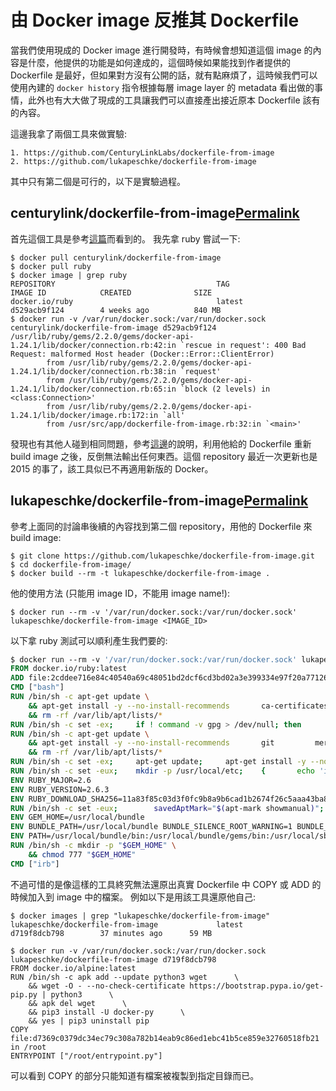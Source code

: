 # 由 Docker image 反推其 Dockerfile

當我們使用現成的 Docker image 進行開發時，有時候會想知道這個 image 的內容是什麼，他提供的功能是如何達成的，這個時候如果能找到作者提供的 Dockerfile 是最好，但如果對方沒有公開的話，就有點麻煩了，這時候我們可以使用內建的 `docker history` 指令根據每層 image layer 的 metadata 看出做的事情，此外也有大大做了現成的工具讓我們可以直接產出接近原本 Dockerfile 該有的內容。

這邊我拿了兩個工具來做實驗:

```shell
1. https://github.com/CenturyLinkLabs/dockerfile-from-image
2. https://github.com/lukapeschke/dockerfile-from-image
```

其中只有第二個是可行的，以下是實驗過程。

## centurylink/dockerfile-from-image[Permalink](https://sdhuang32.github.io/zh-tw/dockerfile-from-docker-image/#centurylinkdockerfile-from-image)

首先這個工具是參考[這篇](https://philipzheng.gitbooks.io/docker_practice/content/dockerfile/file_from_image.html)而看到的。 我先拿 ruby 嘗試一下:

```shell
$ docker pull centurylink/dockerfile-from-image
$ docker pull ruby
$ docker image | grep ruby
REPOSITORY                                    TAG                 IMAGE ID            CREATED              SIZE
docker.io/ruby                                latest              d529acb9f124        4 weeks ago          840 MB
$ docker run -v /var/run/docker.sock:/var/run/docker.sock centurylink/dockerfile-from-image d529acb9f124
/usr/lib/ruby/gems/2.2.0/gems/docker-api-1.24.1/lib/docker/connection.rb:42:in `rescue in request': 400 Bad Request: malformed Host header (Docker::Error::ClientError)
        from /usr/lib/ruby/gems/2.2.0/gems/docker-api-1.24.1/lib/docker/connection.rb:38:in `request'
        from /usr/lib/ruby/gems/2.2.0/gems/docker-api-1.24.1/lib/docker/connection.rb:65:in `block (2 levels) in <class:Connection>'
        from /usr/lib/ruby/gems/2.2.0/gems/docker-api-1.24.1/lib/docker/image.rb:172:in `all'
        from /usr/src/app/dockerfile-from-image.rb:32:in `<main>'
```

發現也有其他人碰到相同問題，參考[這邊](https://github.com/CenturyLinkLabs/dockerfile-from-image/issues/14#issuecomment-272294267)的說明，利用他給的 Dockerfile 重新 build image 之後，反倒無法輸出任何東西。這個 repository 最近一次更新也是 2015 的事了，該工具似已不再適用新版的 Docker。

## lukapeschke/dockerfile-from-image[Permalink](https://sdhuang32.github.io/zh-tw/dockerfile-from-docker-image/#lukapeschkedockerfile-from-image)

參考上面同的討論串後續的內容找到第二個 repository，用他的 Dockerfile 來 build image:

```shell
$ git clone https://github.com/lukapeschke/dockerfile-from-image.git
$ cd dockerfile-from-image/
$ docker build --rm -t lukapeschke/dockerfile-from-image .
```

他的使用方法 (只能用 image ID，不能用 image name!):

```shell
$ docker run --rm -v '/var/run/docker.sock:/var/run/docker.sock' lukapeschke/dockerfile-from-image <IMAGE_ID>
```

以下拿 ruby 測試可以順利產生我們要的:

```dockerfile
$ docker run --rm -v '/var/run/docker.sock:/var/run/docker.sock' lukapeschke/dockerfile-from-image d529acb9f124
FROM docker.io/ruby:latest
ADD file:2cddee716e84c40540a69c48051bd2dcf6cd3bd02a3e399334e97f20a77126ff in /
CMD ["bash"]
RUN /bin/sh -c apt-get update \
    && apt-get install -y --no-install-recommends 		ca-certificates 		curl 		netbase 		wget 	\
    && rm -rf /var/lib/apt/lists/*
RUN /bin/sh -c set -ex; 	if ! command -v gpg > /dev/null; then 		apt-get update; 		apt-get install -y --no-install-recommends 			gnupg 			dirmngr 		; 		rm -rf /var/lib/apt/lists/*; 	fi
RUN /bin/sh -c apt-get update \
    && apt-get install -y --no-install-recommends 		git 		mercurial 		openssh-client 		subversion 	procps 	\
    && rm -rf /var/lib/apt/lists/*
RUN /bin/sh -c set -ex; 	apt-get update; 	apt-get install -y --no-install-recommends 		autoconf 		automake 		bzip2 		dpkg-dev 		file 		g++ 		gcc 		imagemagick 		libbz2-dev 	libc6-dev 		libcurl4-openssl-dev 		libdb-dev 		libevent-dev 		libffi-dev 		libgdbm-dev 	libgeoip-dev 		libglib2.0-dev 		libgmp-dev 		libjpeg-dev 		libkrb5-dev 		liblzma-dev 		libmagickcore-dev 		libmagickwand-dev 		libncurses5-dev 		libncursesw5-dev 		libpng-dev 	libpq-dev 		libreadline-dev 		libsqlite3-dev 		libssl-dev 		libtool 		libwebp-dev 	libxml2-dev 		libxslt-dev 		libyaml-dev 		make 		patch 		unzip 		xz-utils 		zlib1g-dev 				$( 			if apt-cache show 'default-libmysqlclient-dev' 2>/dev/null | grep -q '^Version:'; then 				echo 'default-libmysqlclient-dev'; 			else 				echo 'libmysqlclient-dev'; 			fi 		) 	; 	rm -rf /var/lib/apt/lists/*
RUN /bin/sh -c set -eux; 	mkdir -p /usr/local/etc; 	{ 		echo 'install: --no-document'; 		echo 'update: --no-document'; 	} >> /usr/local/etc/gemrc
ENV RUBY_MAJOR=2.6
ENV RUBY_VERSION=2.6.3
ENV RUBY_DOWNLOAD_SHA256=11a83f85c03d3f0fc9b8a9b6cad1b2674f26c5aaa43ba858d4b0fcc2b54171e1
RUN /bin/sh -c set -eux; 		savedAptMark="$(apt-mark showmanual)"; 	apt-get update; 	apt-get install -y --no-install-recommends 		bison 		dpkg-dev 		libgdbm-dev 		ruby 	; 	rm -rf /var/lib/apt/lists/*; 		wget -O ruby.tar.xz "https://cache.ruby-lang.org/pub/ruby/${RUBY_MAJOR%-rc}/ruby-$RUBY_VERSION.tar.xz"; 	echo "$RUBY_DOWNLOAD_SHA256 *ruby.tar.xz" | sha256sum --check --strict; 		mkdir -p /usr/src/ruby; 	tar -xJf ruby.tar.xz -C /usr/src/ruby --strip-components=1; 	rm ruby.tar.xz; 		cd /usr/src/ruby; 		{ 		echo '#define ENABLE_PATH_CHECK 0'; 		echo; 		cat file.c; 	} > file.c.new; 	mv file.c.new file.c; 		autoconf; 	gnuArch="$(dpkg-architecture --query DEB_BUILD_GNU_TYPE)"; 	./configure 		--build="$gnuArch" 		--disable-install-doc 		--enable-shared 	; 	make -j "$(nproc)"; 	make install; 		apt-mark auto '.*' > /dev/null; 	apt-mark manual $savedAptMark > /dev/null; 	find /usr/local -type f -executable -not \( -name '*tkinter*' \) -exec ldd '{}' ';' 		| awk '/=>/ { print $(NF-1) }' 		| sort -u 		| xargs -r dpkg-query --search 		| cut -d: -f1 		| sort -u 		| xargs -r apt-mark manual 	; 	apt-get purge -y --auto-remove -o APT::AutoRemove::RecommendsImportant=false; 		cd /; 	rm -r /usr/src/ruby; 	! dpkg -l | grep -i ruby; 	[ "$(command -v ruby)" = '/usr/local/bin/ruby' ]; 	ruby --version; 	gem --version; 	bundle --version
ENV GEM_HOME=/usr/local/bundle
ENV BUNDLE_PATH=/usr/local/bundle BUNDLE_SILENCE_ROOT_WARNING=1 BUNDLE_APP_CONFIG=/usr/local/bundle
ENV PATH=/usr/local/bundle/bin:/usr/local/bundle/gems/bin:/usr/local/sbin:/usr/local/bin:/usr/sbin:/usr/bin:/sbin:/bin
RUN /bin/sh -c mkdir -p "$GEM_HOME" \
    && chmod 777 "$GEM_HOME"
CMD ["irb"]
```

不過可惜的是像這樣的工具終究無法還原出真實 Dockerfile 中 COPY 或 ADD 的時候加入到 image 中的檔案。 例如以下是用該工具還原他自己:

```shell
$ docker images | grep "lukapeschke/dockerfile-from-image"
lukapeschke/dockerfile-from-image             latest              d719f8dcb798        37 minutes ago      59 MB

$ docker run -v /var/run/docker.sock:/var/run/docker.sock lukapeschke/dockerfile-from-image d719f8dcb798
FROM docker.io/alpine:latest
RUN /bin/sh -c apk add --update python3 wget      \
    && wget -O - --no-check-certificate https://bootstrap.pypa.io/get-pip.py | python3      \
    && apk del wget      \
    && pip3 install -U docker-py      \
    && yes | pip3 uninstall pip
COPY file:d7369c0379dc34ec79c308a782b14eab9c86ed1ebc41b5ce859e32760518fb21 in /root
ENTRYPOINT ["/root/entrypoint.py"]
```

可以看到 COPY 的部分只能知道有檔案被複製到指定目錄而已。